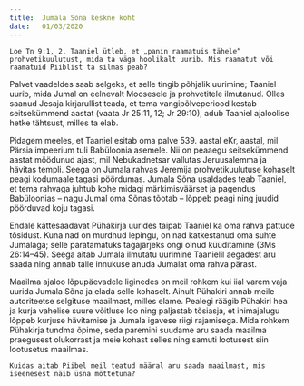 ```yaml
---
title:  Jumala Sõna keskne koht
date:   01/03/2020
---
```



`Loe Tn 9:1, 2. Taaniel ütleb, et „panin raamatuis tähele“ prohvetikuulutust, mida ta väga hoolikalt uurib. Mis raamatut või raamatuid Piiblist ta silmas peab?`

Palvet vaadeldes saab selgeks, et selle tingib põhjalik uurimine; Taaniel uurib, mida Jumal on eelnevalt Moosesele ja prohvetitele ilmutanud. Olles saanud Jesaja kirjarullist teada, et tema vangipõlveperiood kestab seitsekümmend aastat (vaata Jr 25:11, 12; Jr 29:10), adub Taaniel ajaloolise hetke tähtsust, milles ta elab.

Pidagem meeles, et Taaniel esitab oma palve 539. aastal eKr, aastal, mil Pärsia impeerium tuli Babüloonia asemele. Nii on peaaegu seitsekümmend aastat möödunud ajast, mil Nebukadnetsar vallutas Jeruusalemma ja hävitas templi. Seega on Jumala rahvas Jeremija prohvetikuulutuse kohaselt peagi kodumaale tagasi pöördumas. Jumala Sõna usaldades teab Taaniel, et tema rahvaga juhtub kohe midagi märkimisväärset ja pagendus Babüloonias – nagu Jumal oma Sõnas tõotab – lõppeb peagi ning juudid pöörduvad koju tagasi.

Endale kättesaadavat Pühakirja uurides taipab Taaniel ka oma rahva pattude tõsidust. Kuna nad on murdnud lepingu, on nad katkestanud oma suhte Jumalaga; selle paratamatuks tagajärjeks ongi olnud küüditamine (3Ms 26:14–45). Seega aitab Jumala ilmutatu uurimine Taanielil aegadest aru saada ning annab talle innukuse anuda Jumalat oma rahva pärast.

Maailma ajaloo lõpupäevadele liginedes on meil rohkem kui iial varem vaja uurida Jumala Sõna ja elada selle kohaselt. Ainult Pühakiri annab meile autoriteetse selgituse maailmast, milles elame. Pealegi räägib Pühakiri hea ja kurja vahelise suure võitluse loo ning paljastab tõsiasja, et inimajalugu lõppeb kurjuse hävitamise ja Jumala igavese riigi rajamisega. Mida rohkem Pühakirja tundma õpime, seda paremini suudame aru saada maailma praegusest olukorrast ja meie kohast selles ning samuti lootusest siin lootusetus maailmas.

`Kuidas aitab Piibel meil teatud määral aru saada maailmast, mis iseenesest näib üsna mõttetuna?`
